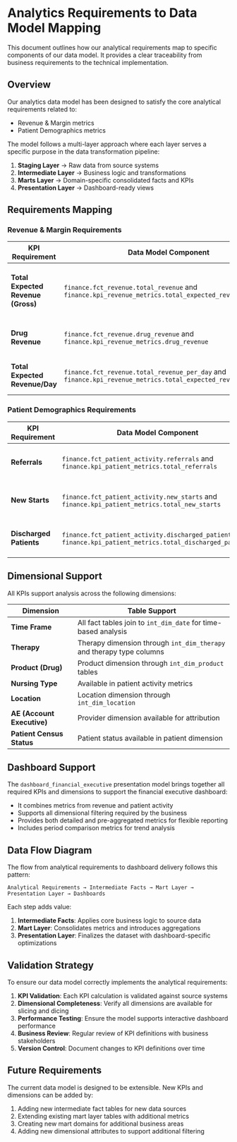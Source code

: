 # Analytics Requirements to Data Model Mapping

This document outlines how our analytical requirements map to specific components of our data model. It provides a clear traceability from business requirements to the technical implementation.

## Overview

Our analytics data model has been designed to satisfy the core analytical requirements related to:
- Revenue & Margin metrics
- Patient Demographics metrics

The model follows a multi-layer approach where each layer serves a specific purpose in the data transformation pipeline:
1. **Staging Layer** → Raw data from source systems
2. **Intermediate Layer** → Business logic and transformations
3. **Marts Layer** → Domain-specific consolidated facts and KPIs
4. **Presentation Layer** → Dashboard-ready views

## Requirements Mapping

### Revenue & Margin Requirements

| KPI Requirement | Data Model Component | SQL Implementation |
|-----------------|----------------------|-------------------|
| **Total Expected Revenue (Gross)** | `finance.fct_revenue.total_revenue` and `finance.kpi_revenue_metrics.total_expected_revenue` | Sum of expected revenue from claims after contractual adjustments |
| **Drug Revenue** | `finance.fct_revenue.drug_revenue` and `finance.kpi_revenue_metrics.drug_revenue` | Sum of drug-specific revenue from claims |
| **Total Expected Revenue/Day** | `finance.fct_revenue.total_revenue_per_day` and `finance.kpi_revenue_metrics.total_expected_revenue_per_day` | Total expected revenue divided by days in period |

### Patient Demographics Requirements

| KPI Requirement | Data Model Component | SQL Implementation |
|-----------------|----------------------|-------------------|
| **Referrals** | `finance.fct_patient_activity.referrals` and `finance.kpi_patient_metrics.total_referrals` | Count of referrals with status = 'pending' |
| **New Starts** | `finance.fct_patient_activity.new_starts` and `finance.kpi_patient_metrics.total_new_starts` | Unique MRNs looking back 365 days with Status = Active |
| **Discharged Patients** | `finance.fct_patient_activity.discharged_patients` and `finance.kpi_patient_metrics.total_discharged_patients` | Count of patients with discharged status |

## Dimensional Support

All KPIs support analysis across the following dimensions:

| Dimension | Table Support | 
|-----------|---------------|
| **Time Frame** | All fact tables join to `int_dim_date` for time-based analysis |
| **Therapy** | Therapy dimension through `int_dim_therapy` and therapy type columns |
| **Product (Drug)** | Product dimension through `int_dim_product` tables |
| **Nursing Type** | Available in patient activity metrics |
| **Location** | Location dimension through `int_dim_location` |
| **AE (Account Executive)** | Provider dimension available for attribution |
| **Patient Census Status** | Patient status available in patient dimension |

## Dashboard Support

The `dashboard_financial_executive` presentation model brings together all required KPIs and dimensions to support the financial executive dashboard:

- It combines metrics from revenue and patient activity
- Supports all dimensional filtering required by the business
- Provides both detailed and pre-aggregated metrics for flexible reporting
- Includes period comparison metrics for trend analysis

## Data Flow Diagram

The flow from analytical requirements to dashboard delivery follows this pattern:

```
Analytical Requirements → Intermediate Facts → Mart Layer → Presentation Layer → Dashboards
```

Each step adds value:
1. **Intermediate Facts**: Applies core business logic to source data
2. **Mart Layer**: Consolidates metrics and introduces aggregations
3. **Presentation Layer**: Finalizes the dataset with dashboard-specific optimizations

## Validation Strategy

To ensure our data model correctly implements the analytical requirements:

1. **KPI Validation**: Each KPI calculation is validated against source systems
2. **Dimensional Completeness**: Verify all dimensions are available for slicing and dicing
3. **Performance Testing**: Ensure the model supports interactive dashboard performance
4. **Business Review**: Regular review of KPI definitions with business stakeholders
5. **Version Control**: Document changes to KPI definitions over time

## Future Requirements

The current data model is designed to be extensible. New KPIs and dimensions can be added by:

1. Adding new intermediate fact tables for new data sources
2. Extending existing mart layer tables with additional metrics
3. Creating new mart domains for additional business areas
4. Adding new dimensional attributes to support additional filtering